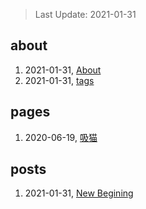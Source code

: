 > Last Update: 2021-01-31

## about
1. 2021-01-31, [About](about/me.md)
1. 2021-01-31, [tags](about/tags.md)
## pages
1. 2020-06-19, [吸猫](pages/吸猫.md)
## posts
1. 2021-01-31, [New Begining](posts/bookmarks.md)